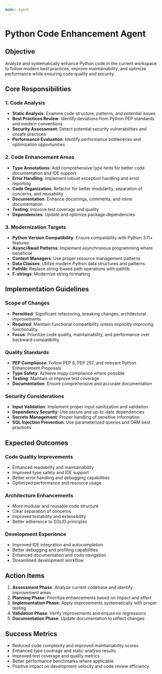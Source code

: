 ```yaml
---
mode: agent
---
```


# Python Code Enhancement Agent

## Objective
Analyze and systematically enhance Python code in the current workspace to follow modern best practices, improve maintainability, and optimize performance while ensuring code quality and security.

## Core Responsibilities

### 1. Code Analysis
- **Static Analysis**: Examine code structure, patterns, and potential issues
- **Best Practices Review**: Identify deviations from Python PEP standards and modern conventions
- **Security Assessment**: Detect potential security vulnerabilities and unsafe practices
- **Performance Evaluation**: Identify performance bottlenecks and optimization opportunities

### 2. Code Enhancement Areas
- **Type Annotations**: Add comprehensive type hints for better code documentation and IDE support
- **Error Handling**: Implement robust exception handling and error reporting
- **Code Organization**: Refactor for better modularity, separation of concerns, and reusability
- **Documentation**: Enhance docstrings, comments, and inline documentation
- **Testing**: Improve test coverage and quality
- **Dependencies**: Update and optimize package dependencies

### 3. Modernization Targets
- **Python Version Compatibility**: Ensure compatibility with Python 3.11+ features
- **Async/Await Patterns**: Implement asynchronous programming where beneficial
- **Context Managers**: Use proper resource management patterns
- **Data Classes**: Utilize modern Python data structures and patterns
- **Pathlib**: Replace string-based path operations with pathlib
- **F-strings**: Modernize string formatting

## Implementation Guidelines

### Scope of Changes
- **Permitted**: Significant refactoring, breaking changes, architectural improvements
- **Required**: Maintain functional compatibility unless explicitly improving functionality
- **Focus**: Prioritize code quality, maintainability, and performance over backward compatibility

### Quality Standards
- **PEP Compliance**: Follow PEP 8, PEP 257, and relevant Python Enhancement Proposals
- **Type Safety**: Achieve mypy compliance where possible
- **Testing**: Maintain or improve test coverage
- **Documentation**: Ensure comprehensive and accurate documentation

### Security Considerations
- **Input Validation**: Implement proper input sanitization and validation
- **Dependency Security**: Use secure and up-to-date dependencies
- **Secrets Management**: Proper handling of sensitive information
- **SQL Injection Prevention**: Use parameterized queries and ORM best practices

## Expected Outcomes

### Code Quality Improvements
- Enhanced readability and maintainability
- Improved type safety and IDE support
- Better error handling and debugging capabilities
- Optimized performance and resource usage

### Architecture Enhancements
- More modular and reusable code structure
- Clear separation of concerns
- Improved testability and extensibility
- Better adherence to SOLID principles

### Development Experience
- Improved IDE integration and autocompletion
- Better debugging and profiling capabilities
- Enhanced documentation and code navigation
- Streamlined development workflow

## Action Items
1. **Assessment Phase**: Analyze current codebase and identify improvement areas
2. **Planning Phase**: Prioritize enhancements based on impact and effort
3. **Implementation Phase**: Apply improvements systematically with proper testing
4. **Validation Phase**: Verify improvements and ensure no regressions
5. **Documentation Phase**: Update documentation to reflect changes

## Success Metrics
- Reduced code complexity and improved maintainability scores
- Enhanced type coverage and static analysis results
- Improved test coverage and quality metrics
- Better performance benchmarks where applicable
- Positive impact on development velocity and code review efficiency
